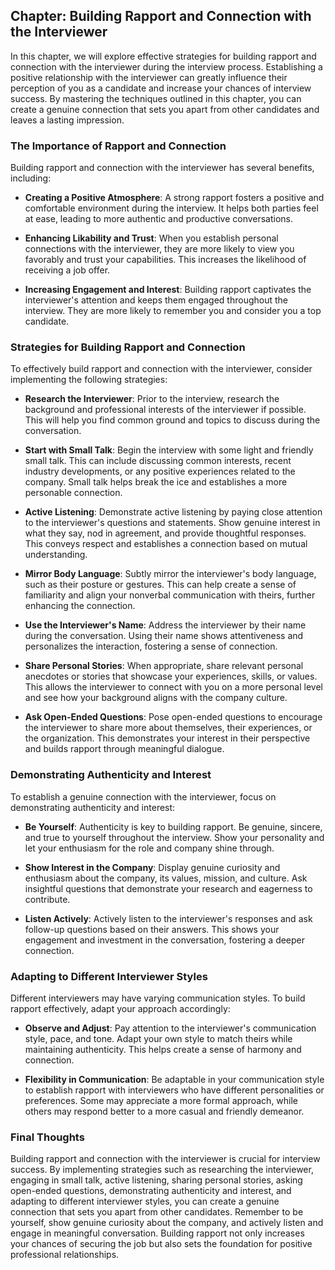 Chapter: Building Rapport and Connection with the Interviewer
-------------------------------------------------------------

In this chapter, we will explore effective strategies for building rapport and connection with the interviewer during the interview process. Establishing a positive relationship with the interviewer can greatly influence their perception of you as a candidate and increase your chances of interview success. By mastering the techniques outlined in this chapter, you can create a genuine connection that sets you apart from other candidates and leaves a lasting impression.

### The Importance of Rapport and Connection

Building rapport and connection with the interviewer has several benefits, including:

* **Creating a Positive Atmosphere**: A strong rapport fosters a positive and comfortable environment during the interview. It helps both parties feel at ease, leading to more authentic and productive conversations.

* **Enhancing Likability and Trust**: When you establish personal connections with the interviewer, they are more likely to view you favorably and trust your capabilities. This increases the likelihood of receiving a job offer.

* **Increasing Engagement and Interest**: Building rapport captivates the interviewer's attention and keeps them engaged throughout the interview. They are more likely to remember you and consider you a top candidate.

### Strategies for Building Rapport and Connection

To effectively build rapport and connection with the interviewer, consider implementing the following strategies:

* **Research the Interviewer**: Prior to the interview, research the background and professional interests of the interviewer if possible. This will help you find common ground and topics to discuss during the conversation.

* **Start with Small Talk**: Begin the interview with some light and friendly small talk. This can include discussing common interests, recent industry developments, or any positive experiences related to the company. Small talk helps break the ice and establishes a more personable connection.

* **Active Listening**: Demonstrate active listening by paying close attention to the interviewer's questions and statements. Show genuine interest in what they say, nod in agreement, and provide thoughtful responses. This conveys respect and establishes a connection based on mutual understanding.

* **Mirror Body Language**: Subtly mirror the interviewer's body language, such as their posture or gestures. This can help create a sense of familiarity and align your nonverbal communication with theirs, further enhancing the connection.

* **Use the Interviewer's Name**: Address the interviewer by their name during the conversation. Using their name shows attentiveness and personalizes the interaction, fostering a sense of connection.

* **Share Personal Stories**: When appropriate, share relevant personal anecdotes or stories that showcase your experiences, skills, or values. This allows the interviewer to connect with you on a more personal level and see how your background aligns with the company culture.

* **Ask Open-Ended Questions**: Pose open-ended questions to encourage the interviewer to share more about themselves, their experiences, or the organization. This demonstrates your interest in their perspective and builds rapport through meaningful dialogue.

### Demonstrating Authenticity and Interest

To establish a genuine connection with the interviewer, focus on demonstrating authenticity and interest:

* **Be Yourself**: Authenticity is key to building rapport. Be genuine, sincere, and true to yourself throughout the interview. Show your personality and let your enthusiasm for the role and company shine through.

* **Show Interest in the Company**: Display genuine curiosity and enthusiasm about the company, its values, mission, and culture. Ask insightful questions that demonstrate your research and eagerness to contribute.

* **Listen Actively**: Actively listen to the interviewer's responses and ask follow-up questions based on their answers. This shows your engagement and investment in the conversation, fostering a deeper connection.

### Adapting to Different Interviewer Styles

Different interviewers may have varying communication styles. To build rapport effectively, adapt your approach accordingly:

* **Observe and Adjust**: Pay attention to the interviewer's communication style, pace, and tone. Adapt your own style to match theirs while maintaining authenticity. This helps create a sense of harmony and connection.

* **Flexibility in Communication**: Be adaptable in your communication style to establish rapport with interviewers who have different personalities or preferences. Some may appreciate a more formal approach, while others may respond better to a more casual and friendly demeanor.

### Final Thoughts

Building rapport and connection with the interviewer is crucial for interview success. By implementing strategies such as researching the interviewer, engaging in small talk, active listening, sharing personal stories, asking open-ended questions, demonstrating authenticity and interest, and adapting to different interviewer styles, you can create a genuine connection that sets you apart from other candidates. Remember to be yourself, show genuine curiosity about the company, and actively listen and engage in meaningful conversation. Building rapport not only increases your chances of securing the job but also sets the foundation for positive professional relationships.
